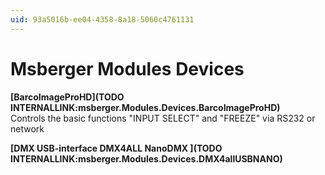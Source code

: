 ```yaml
---
uid: 93a5016b-ee04-4358-8a18-5060c4761131
---
```


# Msberger Modules Devices
**[BarcoImageProHD](TODO INTERNALLINK:msberger.Modules.Devices.BarcoImageProHD)**  
Controls the basic functions "INPUT SELECT" and "FREEZE" via RS232 or network  

**[DMX USB-interface DMX4ALL NanoDMX ](TODO INTERNALLINK:msberger.Modules.Devices.DMX4allUSBNANO)**  